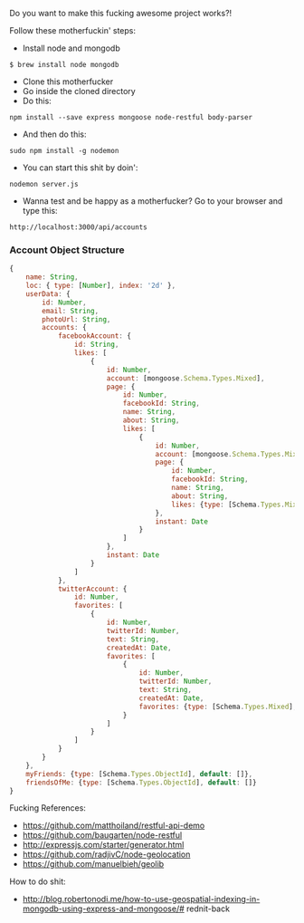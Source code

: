 Do you want to make this fucking awesome project works?!

Follow these motherfuckin' steps:

* Install node and mongodb
```shell
$ brew install node mongodb
```
* Clone this motherfucker
* Go inside the cloned directory
* Do this:
``` shell
npm install --save express mongoose node-restful body-parser
```
* And then do this:
``` shell
sudo npm install -g nodemon
```
* You can start this shit by doin':
``` shell
nodemon server.js
```


* Wanna test and be happy as a motherfucker? Go to your browser and type this:
```shell
http://localhost:3000/api/accounts
```


### Account Object Structure
```javascript
{
    name: String,
    loc: { type: [Number], index: '2d' },
    userData: {
        id: Number,
        email: String,
        photoUrl: String,
        accounts: {
            facebookAccount: {
                id: String,
                likes: [
                    {
                        id: Number,
                        account: [mongoose.Schema.Types.Mixed],
                        page: {
                            id: Number,
                            facebookId: String,
                            name: String,
                            about: String,
                            likes: [
                                {
                                    id: Number,
                                    account: [mongoose.Schema.Types.Mixed],
                                    page: {
                                        id: Number,
                                        facebookId: String,
                                        name: String,
                                        about: String,
                                        likes: {type: [Schema.Types.Mixed], default: []}
                                    },
                                    instant: Date
                                }
                            ]
                        },
                        instant: Date
                    }
                ]
            },
            twitterAccount: {
                id: Number,
                favorites: [
                    {
                        id: Number,
                        twitterId: Number,
                        text: String,
                        createdAt: Date,
                        favorites: [
                            {
                                id: Number,
                                twitterId: Number,
                                text: String,
                                createdAt: Date,
                                favorites: {type: [Schema.Types.Mixed], default: []}
                            }
                        ]
                    }
                ]
            }
        }
    },
    myFriends: {type: [Schema.Types.ObjectId], default: []},
    friendsOfMe: {type: [Schema.Types.ObjectId], default: []}
}
```

Fucking References:

* https://github.com/matthoiland/restful-api-demo
* https://github.com/baugarten/node-restful
* http://expressjs.com/starter/generator.html
* https://github.com/radjivC/node-geolocation
* https://github.com/manuelbieh/geolib

How to do shit:
* http://blog.robertonodi.me/how-to-use-geospatial-indexing-in-mongodb-using-express-and-mongoose/# rednit-back
